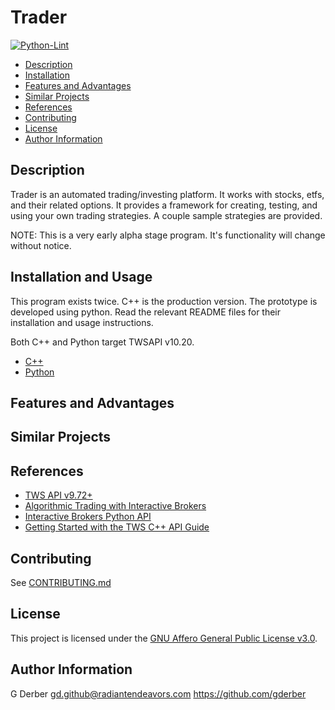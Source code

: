 Trader
========

[![Python-Lint](https://github.com/radiantendeavors/trading/workflows/Pylint/badge.svg?event=push)](https://github.com/radiantendeavors/trading/actions?query=workflow%3A%22Pylint%22)


- [Description](#description)
- [Installation](#installation-and-usage)
- [Features and Advantages](#features-and-advantages)
- [Similar Projects](#similar-projects)
- [References](#references)
- [Contributing](#contributing)
- [License](#license)
- [Author Information](#author-information)


Description
--------------

Trader is an automated trading/investing platform.  It works with stocks, etfs, and their related
options.  It provides a framework for creating, testing, and using your own trading strategies.  A
couple sample strategies are provided.

NOTE: This is a very early alpha stage program.  It's functionality will change without notice.


Installation and Usage
---------------------------

This program exists twice.  C++ is the production version.  The prototype is developed using python.
Read the relevant README files for their installation and usage instructions.

Both C++ and Python target TWSAPI v10.20.

- [C++](src/README.md)
- [Python](pytrader/README.md)


Features and Advantages
-----------------------------


Similar Projects
--------------------


References
------------
- [TWS API v9.72+](https://interactivebrokers.github.io/tws-api/index.html)
- [Algorithmic Trading with Interactive Brokers](https://algo-book.com/)
- [Interactive Brokers Python API](https://algotrading101.com/learn/interactive-brokers-python-api-native-guide/)
- [Getting Started with the TWS C++ API Guide](https://brokerpoint.de/wp-content/uploads/2020/05/TWS_Getting_Started_CAPI.pdf)


Contributing
---------------
See [CONTRIBUTING.md](CONTRIBUTING.md)


License
---------

This project is licensed under the [GNU Affero General Public License v3.0](LICENSE.md).


Author Information
-----------------------

G Derber gd.github@radiantendeavors.com https://github.com/gderber
